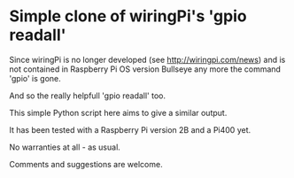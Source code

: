 # Simple clone of wiringPi's 'gpio readall'

Since wiringPi is no longer developed (see http://wiringpi.com/news)
and is not contained in Raspberry Pi OS version Bullseye any more
the command 'gpio' is gone.

And so the really helpfull 'gpio readall' too.

This simple Python script here aims to give a similar output.

It has been tested with a Raspberry Pi version 2B and a Pi400 yet.

No warranties at all - as usual.

Comments and suggestions are welcome.
